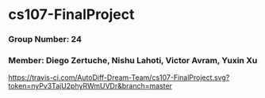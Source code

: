 # cs107-FinalProject

### Group Number: 24
### Member: Diego Zertuche, Nishu Lahoti, Victor Avram, Yuxin Xu

https://travis-ci.com/AutoDiff-Dream-Team/cs107-FinalProject.svg?token=nyPv3TajU2phyRWmUVDr&branch=master
